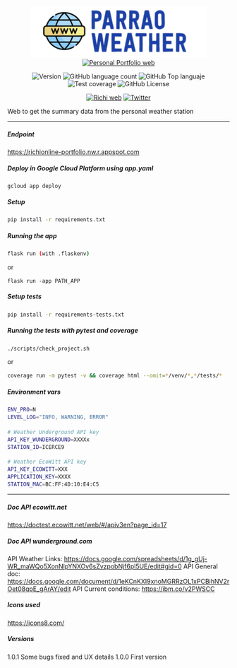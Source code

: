 <div align="center">
<img src="./static/assets/logo_app.png" alt="drawing" width="400"/>
<a href="https://richionline-portfolio.nw.r.appspot.com"><img src="https://falken-home.herokuapp.com/static/home_project/img/falken_logo.png" width=50 alt="Personal Portfolio web"></a>

![Version](https://img.shields.io/badge/version-1.0.1-blue) ![GitHub language count](https://img.shields.io/github/languages/count/falken20/parrao_weather_web) ![GitHub Top languaje](https://img.shields.io/github/languages/top/falken20/parrao_weather_web) ![Test coverage](https://img.shields.io/badge/test%20coverage-67%25-green) ![GitHub License](https://img.shields.io/github/license/falken20/search_extensions)


[![Richi web](https://img.shields.io/badge/web-richionline-blue)](https://richionline-portfolio.nw.r.appspot.com) [![Twitter](https://img.shields.io/twitter/follow/richionline?style=social)](https://twitter.com/richionline)

</div>



Web to get the summary data from the personal weather station

---
##### Endpoint
https://richionline-portfolio.nw.r.appspot.com

##### Deploy in Google Cloud Platform using app.yaml
```
gcloud app deploy
```

##### Setup
```bash
pip install -r requirements.txt
```

##### Running the app
```bash
flask run (with .flaskenv)
```
or
```
flask run -app PATH_APP
```

##### Setup tests
```bash
pip install -r requirements-tests.txt
```

##### Running the tests with pytest and coverage
```bash
./scripts/check_project.sh
```
or
```bash
coverage run -m pytest -v && coverage html --omit=*/venv/*,*/tests/*
```

##### Environment vars
```bash
ENV_PRO=N
LEVEL_LOG="INFO, WARNING, ERROR"

# Weather Underground API key
API_KEY_WUNDERGROUND=XXXXx
STATION_ID=ICERCE9

# Weather EcoWitt API key
API_KEY_ECOWITT=XXX
APPLICATION_KEY=XXXX
STATION_MAC=BC:FF:4D:10:E4:C5
```
---

##### Doc API ecowitt.net
https://doctest.ecowitt.net/web/#/apiv3en?page_id=17

##### Doc API wunderground.com
API Weather Links: https://docs.google.com/spreadsheets/d/1g_gUj-WR_maWQo5XonNlpYNXOv6sZvzpobNjf6pl5UE/edit#gid=0
API General doc: https://docs.google.com/document/d/1eKCnKXI9xnoMGRRzOL1xPCBihNV2rOet08qpE_gArAY/edit
API Current conditions: https://ibm.co/v2PWSCC

##### Icons used
https://icons8.com/

##### Versions

1.0.1 Some bugs fixed and UX details
1.0.0 First version